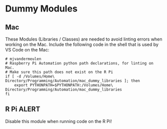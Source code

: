 # Dummy Modules

## Mac

These Modules (Libraries / Classes) are needed to avoid linting errors when working on the Mac.
Include the following code in the shell that is used by VS Code on the Mac:

```
# mjvandermeulen
# Raspberry Pi Automation python path declarations, for linting on Mac.
# Make sure this path does not exist on the R Pi
if [ -d /Volumes/Home\ Directory/Programming/Automation/mac_dummy_libraries ]; then
    export PYTHONPATH=$PYTHONPATH:/Volumes/Home\ Directory/Programming/Automation/mac_dummy_libraries
fi
```

## R Pi ALERT

Disable this module when running code on the R Pi!
```
